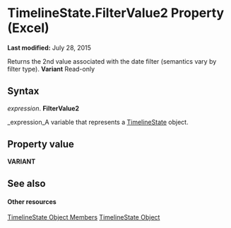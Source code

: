 
# TimelineState.FilterValue2 Property (Excel)

 **Last modified:** July 28, 2015

Returns the 2nd value associated with the date filter (semantics vary by filter type).  **Variant** Read-only

## Syntax

 _expression_. **FilterValue2**

 _expression_A variable that represents a  [TimelineState](bb92fe09-3cce-8e10-3795-2b9089c27801.md) object.


## Property value

 **VARIANT**


## See also


#### Other resources


 [TimelineState Object Members](6c21dcbb-b0a6-0f24-27f6-6aefafc5f6ec.md)
 [TimelineState Object](bb92fe09-3cce-8e10-3795-2b9089c27801.md)
